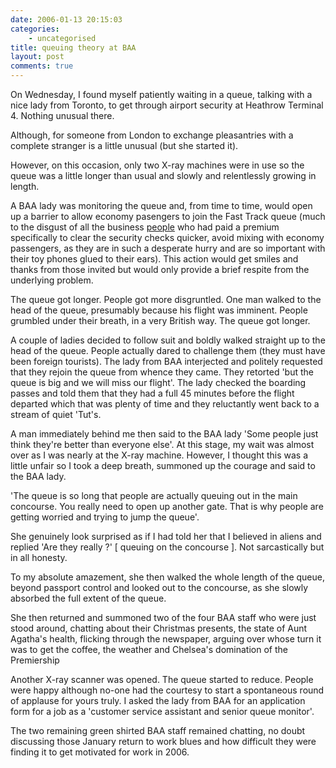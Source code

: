 ```yaml
---
date: 2006-01-13 20:15:03
categories:
    - uncategorised
title: queuing theory at BAA
layout: post
comments: true
---
```

On Wednesday, I found myself patiently waiting in a queue, talking with
a nice lady from Toronto, to get through airport security at Heathrow
Terminal 4. Nothing unusual there.

Although, for someone from London to exchange pleasantries with a
complete stranger is a little unusual (but she started it).

However, on this occasion, only two X-ray machines were in use so the
queue was a little longer than usual and slowly and relentlessly growing
in length.

A BAA lady was monitoring the queue and, from time to time, would open
up a barrier to allow economy pasengers to join the Fast Track queue
(much to the disgust of all the business
[people](http://www,nbrightside.com/blog/2005/10/22/british-mentality/)
who had paid a premium specifically to clear the security checks
quicker, avoid mixing with economy passengers, as they are in such a
desperate hurry and are so important with their toy phones glued to
their ears). This action would get smiles and thanks from those invited
but would only provide a brief respite from the underlying problem.

The queue got longer. People got more disgruntled. One man walked to the
head of the queue, presumably because his flight was imminent. People
grumbled under their breath, in a very British way. The queue got
longer.

A couple of ladies decided to follow suit and boldly walked straight up
to the head of the queue. People actually dared to challenge them (they
must have been foreign tourists). The lady from BAA interjected and
politely requested that they rejoin the queue from whence they came.
They retorted 'but the queue is big and we will miss our flight'. The
lady checked the boarding passes and told them that they had a full 45
minutes before the flight departed which that was plenty of time and
they reluctantly went back to a stream of quiet 'Tut's.

A man immediately behind me then said to the BAA lady 'Some people just
think they're better than everyone else'. At this stage, my wait was
almost over as I was nearly at the X-ray machine. However, I thought
this was a little unfair so I took a deep breath, summoned up the
courage and said to the BAA lady.

'The queue is so long that people are actually queuing out in the main
concourse. You really need to open up another gate. That is why people
are getting worried and trying to jump the queue'.

She genuinely look surprised as if I had told her that I believed in
aliens and replied 'Are they really ?' [ queuing on the concourse ]. Not
sarcastically but in all honesty.

To my absolute amazement, she then walked the whole length of the queue,
beyond passport control and looked out to the concourse, as she slowly
absorbed the full extent of the queue.

She then returned and summoned two of the four BAA staff who were just
stood around, chatting about their Christmas presents, the state of Aunt
Agatha's health, flicking through the newspaper, arguing over whose turn
it was to get the coffee, the weather and Chelsea's domination of the
Premiership

Another X-ray scanner was opened. The queue started to reduce. People
were happy although no-one had the courtesy to start a spontaneous round
of applause for yours truly. I asked the lady from BAA for an
application form for a job as a 'customer service assistant and senior
queue monitor'.

The two remaining green shirted BAA staff remained chatting, no doubt
discussing those January return to work blues and how difficult they
were finding it to get motivated for work in 2006.
